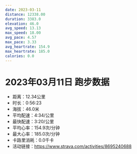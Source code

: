 ```yaml
---
date: 2023-03-11
distance: 12338.00
duration: 3383.0
elevation: 46.0
avg_speed: 13.13
max_speed: 18.00
avg_pace: 4.57
max_pace: 3.33
avg_heartrate: 154.9
max_heartrate: 185.0
calories: 0.0
---
```


# 2023年03月11日 跑步数据

- 距离：12.34公里
- 时长：0:56:23
- 海拔：46.0米
- 平均配速：4:34/公里
- 最快配速：3:20/公里
- 平均心率：154.9次/分钟
- 最大心率：185.0次/分钟
- 卡路里消耗：0.0千卡
- 活动链接：https://www.strava.com/activities/8695240688
